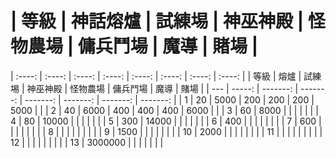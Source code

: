 
| 等級 | 神話熔爐  |  試練埸  | 神巫神殿 | 怪物農場 | 傭兵鬥場 |   魔導   |   賭場   |
=====================================================================================
| :----:  | :----: | :----: | :----: | :----: | :----: | :----: | :----: |
| 等級 |  熔爐   |  試練埸  | 神巫神殿 | 怪物農場 | 傭兵鬥場 |   魔導   |   賭場   |
| ---  | -----: | -------: | -------: | -------: | -------: | -------: | -------: |
|  1   |     20 |   5000   |      200 |      200 |      200 |     5000 |          |
|  2   |     40 |   6000   |      400 |      400 |      400 |     6000 |          |
|  3   |     60 |   8000   |          |          |          |          |          |
|  4   |       80 |  10000   |          |          |          |          |          |
|  5   |      300 |  14000   |          |          |          |          |          |
|  6   |      400 |          |          |          |          |          |          | 
|  7   |      600 |          |          |          |          |          |          |
|  8   |          |          |          |          |          |          |          |
|  9   |     1500 |          |          |          |          |          |          |
| 10   |     2000 |          |          |          |          |          |          |
| 11   |          |          |          |          |          |          |          |
| 12   |          |          |          |          |          |          |          |
| 13   |  3000000 |          |          |          |          |          |          |
